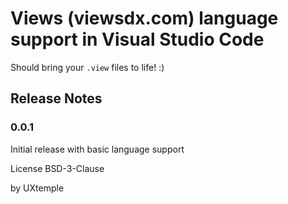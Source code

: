 # Views (viewsdx.com) language support in Visual Studio Code

Should bring your `.view` files to life! :)

## Release Notes
### 0.0.1
Initial release with basic language support


License BSD-3-Clause

by UXtemple

